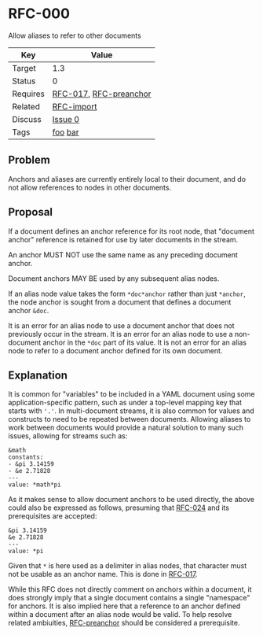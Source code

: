 RFC-000
=======

Allow aliases to refer to other documents


| Key | Value |
| --- | --- |
| Target | 1.3 |
| Status | 0 |
| Requires | [RFC-017](RFC-017.md), [RFC-preanchor](RFC-preanchor.md) |
| Related | [RFC-import](RFC-import.md) |
| Discuss | [Issue 0](../../issues/0) |
| Tags | [foo]() [bar]() |


## Problem

Anchors and aliases are currently entirely local to their document, and do not allow references to nodes in other documents.


## Proposal

If a document defines an anchor reference for its root node, that "document anchor" reference is retained for use by later documents in the stream.

An anchor MUST NOT use the same name as any preceding document anchor.

Document anchors MAY BE used by any subsequent alias nodes.

If an alias node value takes the form `*doc*anchor` rather than just `*anchor`, the node anchor is sought from a document that defines a document anchor `&doc`.

It is an error for an alias node to use a document anchor that does not previously occur in the stream.
It is an error for an alias node to use a non-document anchor in the `*doc` part of its value.
It is not an error for an alias node to refer to a document anchor defined for its own document.


## Explanation

It is common for "variables" to be included in a YAML document using some application-specific pattern, such as under a top-level mapping key that starts with `'.'`.
In multi-document streams, it is also common for values and constructs to need to be repeated between documents.
Allowing aliases to work between documents would provide a natural solution to many such issues, allowing for streams such as:

```
&math
constants:
- &pi 3.14159
- &e 2.71828
---
value: *math*pi
```

As it makes sense to allow document anchors to be used directly, the above could also be expressed as follows, presuming that [RFC-024](RFC-024.md) and its prerequisites are accepted:

```
&pi 3.14159
&e 2.71828
---
value: *pi
```

Given that `*` is here used as a delimiter in alias nodes, that character must not be usable as an anchor name.
This is done in [RFC-017](RFC-017.md).

While this RFC does not directly comment on anchors within a document, it does strongly imply that a single document contains a single "namespace" for anchors.
It is also implied here that a reference to an anchor defined within a document after an alias node would be valid.
To help resolve related ambiuities, [RFC-preanchor](RFC-preanchor.md) should be considered a prerequisite.
